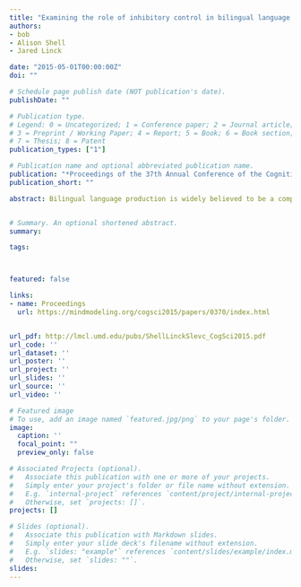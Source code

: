 ```yaml
---
title: "Examining the role of inhibitory control in bilingual language switching"
authors:
- bob
- Alison Shell
- Jared Linck

date: "2015-05-01T00:00:00Z"
doi: ""

# Schedule page publish date (NOT publication's date).
publishDate: ""

# Publication type.
# Legend: 0 = Uncategorized; 1 = Conference paper; 2 = Journal article;
# 3 = Preprint / Working Paper; 4 = Report; 5 = Book; 6 = Book section;
# 7 = Thesis; 8 = Patent
publication_types: ["1"]

# Publication name and optional abbreviated publication name.
publication: "*Proceedings of the 37th Annual Conference of the Cognitive Science Society (pp. 2146-2151).*"
publication_short: ""

abstract: Bilingual language production is widely believed to be a competitive process. Bilinguals may manage this competition by relying on inhibiting one language while speaking in the other. However, it remains unclear if this process relies on domain general inhibitory mechanisms, and, if so, when and where during language production inhibitory control is applied. The current study investigates these issues by experimentally manipulating demand on inhibitory control using a picture word interference task during a language switching paradigm. Switching costs were not exacerbated when inhibitory control was taxed; in fact language switching was less costly during inhibition-demanding trials. These findings do not support the idea that inhibitory control mechanisms underlie language switching and suggest that language switching and the resolution of within-language lexical competition do not share inhibitory resources.


# Summary. An optional shortened abstract.
summary:

tags:



featured: false

links:
- name: Proceedings
  url: https://mindmodeling.org/cogsci2015/papers/0370/index.html


url_pdf: http://lmcl.umd.edu/pubs/ShellLinckSlevc_CogSci2015.pdf
url_code: ''
url_dataset: ''
url_poster: ''
url_project: ''
url_slides: ''
url_source: ''
url_video: ''

# Featured image
# To use, add an image named `featured.jpg/png` to your page's folder. 
image:
  caption: ''
  focal_point: ""
  preview_only: false

# Associated Projects (optional).
#   Associate this publication with one or more of your projects.
#   Simply enter your project's folder or file name without extension.
#   E.g. `internal-project` references `content/project/internal-project/index.md`.
#   Otherwise, set `projects: []`.
projects: []

# Slides (optional).
#   Associate this publication with Markdown slides.
#   Simply enter your slide deck's filename without extension.
#   E.g. `slides: "example"` references `content/slides/example/index.md`.
#   Otherwise, set `slides: ""`.
slides:
---
```


